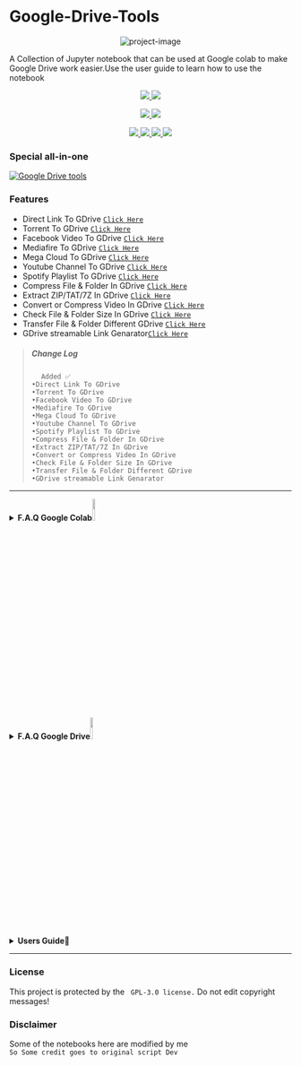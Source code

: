 # Google-Drive-Tools
<p align="center"><img src="https://i.ibb.co/GRLrLFw/Photo-1265003955.jpg?resize=1024%2C555&amp;ssl=1" alt="project-image"></p>
<p id="description">A Collection of Jupyter notebook that can be used at Google colab to make Google Drive work easier.Use the user guide to learn how to use the notebook</p>
<p align="center">
  <a href=https://github.com/kavidu-dilhara/Google-Drive-Tools">
    <img src="https://img.shields.io/badge/Jupyter%20Notebook-12-brightgreen">
  </a>
  <a href="https://github.com/kavidu-dilhara/Google-Drive-Tools">
    <img src="https://img.shields.io/github/languages/count/kavidu-dilhara/Google-Drive-Tools">
 <p align="center">   
  </a>
  </a>
  <a href="https://github.com/kavidu-dilhara/Google-Drive-Tools/fork">
    <img src="https://img.shields.io/github/forks/kavidu-dilhara/Google-Drive-Tools?style=social">
   
  </a>
  <a href="https://github.com/kavidu-dilhara/Google-Drive-Tools/stargazers">
    <img src="https://img.shields.io/github/stars/kavidu-dilhara/Google-Drive-Tools?style=social">
  </a>
</p>

<p align="center">
  <a href="https://github.com/kavidu-dilhara/Google-Drive-Tools ">
    <img src="https://img.shields.io/github/repo-size/kavidu-dilhara/Google-Drive-Tools">

  </a>
  <a href="httsp://github.com/kavidu-dilhara/Google-Drive-Tools ">
    <img src="https://img.shields.io/github/last-commit/kavidu-dilhara/Google-Drive-Tools/main">

  </a>
  <a href="httsp://github.com/kavidu-dilhara/Google-Drive-Tools ">
    <img src="https://img.shields.io/github/languages/top/kavidu-dilhara/Google-Drive-Tools?color=purple&label=Jupyter notebook&style=plastic">

  </a>
  <a href="https://kavidudilhara.ml/ ">
    <img src="https://img.shields.io/static/v1?label=Author&message=kavidu%20Dilhara&color=purple&style=plastic">
   
  </a>
  </p>

### Special all-in-one
[![Google Drive tools](https://img.shields.io/badge/Open-All%20Google%20Drive%20Tools-yellowgreen)](https://github.com/kavidu-dilhara/Google-Drive-Tools/blob/main/Tools/info.md)



### Features

* Direct Link To GDrive [`Click Here`](https://colab.research.google.com/github/kavidu-dilhara/Google-Drive-Tool/blob/main/Tools/Any_Direct_File_To_Google_Drive_Downloader.ipynb)
* Torrent To GDrive [`Click Here`](https://colab.research.google.com/github.com/kavidu-dilhara/Google-Drive-Tools/blob/main/Tools/Torrent_To_Google_Drive_Downloader.ipynb)
* Facebook Video To GDrive [`Click Here`](https://colab.research.google.com/github.com/kavidu-dilhara/Google-Drive-Tools/blob/main/Tools/Facebook_Video_Download_To_Google_Drive.ipynb)
* Mediafire To GDrive [`Click Here`](https://colab.research.google.com/github.com/kavidu-dilhara/Google-Drive-Tools/blob/main/Tools/Mediafire_to_Google_Drive.ipynb)
* Mega Cloud To GDrive [`Click Here`](https://colab.research.google.com/github.com/kavidu-dilhara/Google-Drive-Tools/blob/main/Tools/Mega_Multiple_public_Links_Download_to_Googlr_Drive.ipynb)
* Youtube Channel To GDrive [`Click Here`](https://colab.research.google.com/github.com/kavidu-dilhara/Google-Drive-Tools/blob/main/Tools/Youtube_channel_All_Videos_Download_to_your_Google_Drive.ipynb)
* Spotify Playlist To GDrive [`Click Here`](https://colab.research.google.com/github.com/kavidu-dilhara/Google-Drive-Tools/blob/main/Tools/Spotify_Playlist_Download_To_Google_Drive_using_spotdl.ipynb)
* Compress File & Folder In GDrive [`Click Here`](https://colab.research.google.com/github.com/kavidu-dilhara/Google-Drive-Tools/blob/main/Tools/Compress_Files_Folders_to_Zip_Tar_7z_Archives.ipynb)
* Extract ZIP/TAT/7Z In GDrive [`Click Here`](https://colab.research.google.com/github.com/kavidu-dilhara/Google-Drive-Tools/blob/main/Tools/Extract_Zip_Tar_Rar_7z_Files.ipynb)
* Convert or Compress Video In GDrive [`Click Here`](https://colab.research.google.com/github.com/kavidu-dilhara/Google-Drive-Tools/blob/main/Tools/Convert_OR_Compress_Videos.ipynb)
* Check File & Folder Size In GDrive [`Click Here`](https://colab.research.google.com/github.com/kavidu-dilhara/Google-Drive-Tools/blob/main/Tools/Check_folders_size_in_google_drive.ipynb)
* Transfer File & Folder Different GDrive [`Click Here`](https://colab.research.google.com/github.com/kavidu-dilhara/Google-Drive-Tools/blob/main/Tools/One_google_drive_to_another_google_drive_data_Transfer.ipynb)
* GDrive streamable Link Genarator[`Click Here`](https://colab.research.google.com/github.com/kavidu-dilhara/Google-Drive-Tools/blob/main/Tools/Google_Drive_Streamable_Link_Generator_for_Media_Files.ipynb)

<blockquote>
<h5> Change Log </h5>
<pre>
  <code>Added ✅
•Direct Link To GDrive  
•Torrent To GDrive  
•Facebook Video To GDrive  
•Mediafire To GDrive  
•Mega Cloud To GDrive  
•Youtube Channel To GDrive  
•Spotify Playlist To GDrive  
•Compress File & Folder In GDrive  
•Extract ZIP/TAT/7Z In GDrive  
•Convert or Compress Video In GDrive  
•Check File & Folder Size In GDrive  
•Transfer File & Folder Different GDrive  
•GDrive streamable Link Genarator</code>
</pre>
</blockquote>
<hr>
<details>
 <summary><b>F.A.Q Google Colab<img src="https://upload.wikimedia.org/wikipedia/commons/thumb/d/d0/Google_Colaboratory_SVG_Logo.svg/1280px-Google_Colaboratory_SVG_Logo.svg.png" width="10%"></b></summary><br/>

### What is the Google Colab?
**Colaboratory, or “Colab” for short, is a product from Google Research. Colab allows anybody to write and execute arbitrary python code through the browser, and is especially well suited to machine learning, data analysis and education..**
### What is a Jupyter Notebook ?
**A Jupyter Notebook is an open source web application that allows data scientists to create and share documents that include live code, equations, and other multimedia resources.**
### How do Jupyter Notebooks work?
**A Jupyter notebook has two components: a front-end web page and a back-end kernel. The front-end web page allows data scientists to enter programming code or text in rectangular "cells." The browser then passes the code to the back-end kernel which runs the code and returns the results.**### How long can Google colab run?
**In the free version, runtimes are limited to 12 hours and RAM is also limited to 16 GB. In the pro variant, it is possible to select a high-memory option and thus use 32 GB of RAM. The Google Pro+ variant now offers even more options to run Deep Learning relatively inexpensively without a cloud server or local machine**
### Who can use Colab?
**Colab allows anybody to write and execute arbitrary python code through the browser, and is especially well suited to machine learning, data analysis and education.**
</details>
<details>
 <summary><b>F.A.Q Google Drive<img src="https://download.logo.wine/logo/Google_Drive/Google_Drive-Logo.wine.png" width="10%"></b></summary><br/>

### What is Google Drive?
**Google Drive is a free cloud-based storage service that enables users to store and access files online. The service syncs stored documents, photos and more across all of the user's devices, including mobile devices, tablets and PCs.**
### How Google Drive works?
**To get started with Google Drive, the end user must create or sign in to a Google account. Then, the user types "drive.google.com" into his or her browser. "My Drive" will automatically appear, which can contain uploaded or synced files and folders, as well as Google Sheets, Slides and Docs. Then, the user can either upload files from his or her computer or create files in Google Drive.**
### Google Drive Security?
**Google Drive data is encrypted with the transport layer security (TLS) standard before it leaves a user's device and uploads to Google's cloud. The data is unencrypted and re-encrypted with 128-bit advanced encryption standard (AES) when it reaches Google. Those AES encryption keys are encrypted, adding another layer of security. Google Drive supports two-factor authentication, but it is not Health Insurance Portability and Accountability Act (HIPAA)-compliant.**
</details>
<details>
 <summary><b>Users Guide📄</b></summary><br/>
<img src="https://i.ibb.co/F45gnqH/Photo-1265003955.jpg" align="center">

</details>

---------------
### License
This project is protected by the ` GPL-3.0 license.`
Do not edit copyright messages!

### Disclaimer
Some of the notebooks here are modified by me
<br>`So Some credit goes to original script Dev`

